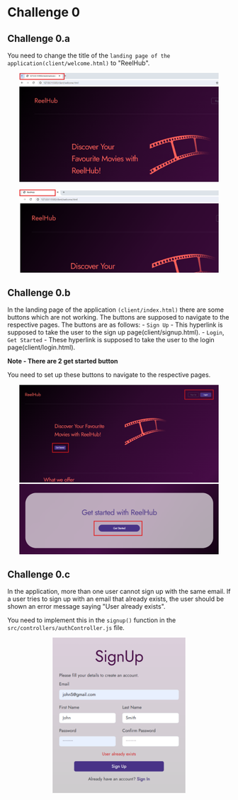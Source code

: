 # Challenge 0

## Challenge 0.a
You need to change the title of the `landing page of the application(client/welcome.html)` to "ReelHub".

<p align="center">
    <img src="./assets/challenge00-a-1.png" width="450px"/>
</p>
<p align="center">
    <img src="./assets/challenge00-a-2.png" width="450px"/>
</p>

## Challenge 0.b
In the landing page of the application `(client/index.html)` there are some buttons which are not working. The buttons are supposed to navigate to the respective pages. The buttons are as follows:
    - `Sign Up` - This hyperlink is supposed to take the user to the sign up page(client/signup.html).
    - `Login`, `Get Started` - These hyperlink is supposed to take the user to the login page(client/login.html).

**Note - There are 2 get started button**

You need to set up these buttons to navigate to the respective pages.

<p align="center">
    <img src="./assets/challenge00-b-1.png" width="450px"/>
    <img src="./assets/challenge00-b-2.png" width="450px"/>
    
</p>

## Challenge 0.c
In the application, more than one user cannot sign up with the same email. If a user tries to sign up with an email that already exists, the user should be shown an error message saying "User already exists".

You need to implement this in the `signup()` function in the `src/controllers/authController.js` file.

<p align="center">
    <img src="./assets/challenge00-c-1.png" width="300px"/>
</p>